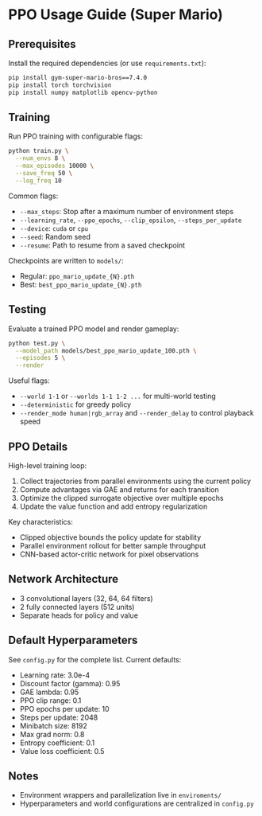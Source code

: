 # PPO Usage Guide (Super Mario)

## Prerequisites
Install the required dependencies (or use `requirements.txt`):
```bash
pip install gym-super-mario-bros==7.4.0
pip install torch torchvision
pip install numpy matplotlib opencv-python
```

## Training
Run PPO training with configurable flags:
```bash
python train.py \
  --num_envs 8 \
  --max_episodes 10000 \
  --save_freq 50 \
  --log_freq 10
```
Common flags:
- `--max_steps`: Stop after a maximum number of environment steps
- `--learning_rate`, `--ppo_epochs`, `--clip_epsilon`, `--steps_per_update`
- `--device`: `cuda` or `cpu`
- `--seed`: Random seed
- `--resume`: Path to resume from a saved checkpoint

Checkpoints are written to `models/`:
- Regular: `ppo_mario_update_{N}.pth`
- Best: `best_ppo_mario_update_{N}.pth`

## Testing
Evaluate a trained PPO model and render gameplay:
```bash
python test.py \
  --model_path models/best_ppo_mario_update_100.pth \
  --episodes 5 \
  --render
```
Useful flags:
- `--world 1-1` or `--worlds 1-1 1-2 ...` for multi-world testing
- `--deterministic` for greedy policy
- `--render_mode human|rgb_array` and `--render_delay` to control playback speed

## PPO Details
High-level training loop:
1. Collect trajectories from parallel environments using the current policy
2. Compute advantages via GAE and returns for each transition
3. Optimize the clipped surrogate objective over multiple epochs
4. Update the value function and add entropy regularization

Key characteristics:
- Clipped objective bounds the policy update for stability
- Parallel environment rollout for better sample throughput
- CNN-based actor-critic network for pixel observations

## Network Architecture
- 3 convolutional layers (32, 64, 64 filters)
- 2 fully connected layers (512 units)
- Separate heads for policy and value

## Default Hyperparameters
See `config.py` for the complete list. Current defaults:
- Learning rate: 3.0e-4
- Discount factor (gamma): 0.95
- GAE lambda: 0.95
- PPO clip range: 0.1
- PPO epochs per update: 10
- Steps per update: 2048
- Minibatch size: 8192
- Max grad norm: 0.8
- Entropy coefficient: 0.1
- Value loss coefficient: 0.5

## Notes
- Environment wrappers and parallelization live in `enviroments/`
- Hyperparameters and world configurations are centralized in `config.py`

